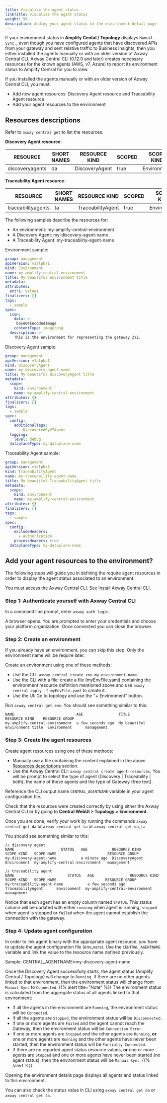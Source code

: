 ```yaml
---
title: Visualize the agent status
linkTitle: Visualize the agent status
weight: 50
description: Adding your agent status to the environment detail page
---
```


If your environment status in **Amplify Cental / Topology** displays `Manual Sync.`, even though you have configured agents that have discovered APIs from your gateway and sent relative traffic to Business Insights, then you either installed the agents manually or with an older version of Axway Central CLI. Axway Central CLI (0.12.0 and later) creates necessary resources for the known agents (AWS, v7, Azure) to report its environment status to Amplify Central for you to view.

If you installed the agents manually or with an older version of Axway Central CLI, you must:

* Add new agent resources: Discovery Agent resource and Traceability Agent resource
* Add your agent resources to the environment  

## Resources descriptions

Refer to `axway central get` to list the resources.

**Discovery Agent resource**:

| RESOURCE                  | SHORT NAMES  | RESOURCE KIND                   | SCOPED  | SCOPE KIND    | RESOURCE GROUP  |
|---------------------------|--------------|---------------------------------|---------|---------------|-----------------|
| discoveryagents           | da           | DiscoveryAgent                  | true    | Environment   | management

**Traceability Agent resource**:

| RESOURCE                  | SHORT NAMES  | RESOURCE KIND                   | SCOPED  | SCOPE KIND    | RESOURCE GROUP  |
|---------------------------|--------------|---------------------------------|---------|---------------|-----------------|
| traceabilityagents        | ta           | TraceabilityAgent               | true    | Environment   | management

The following samples describe the resources for:

* An environment: my-amplify-central-environment
* A Discovery Agent: my-discovery-agent-name
* A Traceability Agent: my-traceability-agent-name

Environment sample:

```yaml
group: management
apiVersion: v1alpha1
kind: Environment
name: my-amplify-central-environment
title: My beautiful environment title
metadata:
attributes:
  attr1: value1
finalizers: []
tags:
  - sample
spec:
  icon:
    data: >-
     base64EncodedImage
    contentType: image/png
  description: >-
    This is the environment for representing the gateway ZYZ.
```

Discovery Agent sample:

```yaml
group: management
apiVersion: v1alpha1
kind: DiscoveryAgent
name: my-discovery-agent-name
title: My beautiful DiscoveryAgent title
metadata:
  scope:
    kind: Environment
    name: my-amplify-central-environment
attributes: {}
finalizers: []
tags:
  - sample
spec:
  config:
    additionalTags:
      - DiscoveredByV7Agent
  logging:
    level: debug
  dataplaneType: my-dataplane-name
```

Traceability Agent sample:

```yaml
group: management
apiVersion: v1alpha1
kind: TraceabilityAgent
name: my-traceability-agent-name
title: My beautiful TraceabilityAgent title
metadata:
  scope:
    kind: Environment
    name: my-amplify-central-environment
attributes: {}
finalizers: []
tags:
  - sample
spec:
  config:
    excludeHeaders:
      - Authorization
    processHeaders: true
  dataplaneType: my-dataplane-name
```

## Add your agent resources to the environment?

The following steps will guide you in defining the require agent resources in order to display the agent status associated to an environment.

You must access the Axway Central CLI. See [Install Axway Central CLI](/docs/integrate_with_central/cli_central/cli_install).

### Step 1: Authenticate yourself with Axway Central CLI

In a command line prompt, enter `axway auth login`.

A browser opens. You are prompted to enter your credentials and choose your platform organization. Once connected you can close the browser.

### Step 2: Create an environment

If you already have an environment, you can skip this step. Only the environment name will be require later.

Create an environment using one of these methods:

* Use the CLI: `axway central create env my-environment-name`.
* Use the CLI with a file: create a file (myEnvFile.yaml) containing the environment resource definition mentioned above and use `axway central apply -f myEnvFile.yaml` to create it.
* Use the UI: Go to topology and use the "+ Environment" button.

Run `axway central get env`. You should see something similar to this:

```shell
NAME                            AGE                TITLE                           RESOURCE KIND    RESOURCE GROUP
my-amplify-central-environment  a few seconds ago  My beautiful environment title  Environment      management
```

### Step 3: Create the agent resources

Create agent resources using one of these methods:

* Manually use a file containing the content explained in the above [Resources descriptions](#resources-descriptions) section.
* Use the Axway Central CLI: `axway central create agent-resources`. You will be prompt to select the type of agent (Discovery | Traceability | both), the name of these agents and the type of Gateway (free text).

Reference the CLI output name `CENTRAL_AGENTNAME` variable in your agent configuration file.

Check that the resources were created correctly by using either the Axway Central CLI or by going to **Central WebUI > Topology > Environment**.

Once you are done, verify your work by running the commands `axway central get da` or `axway central get ta` or `axway central get da,ta`

You should see something similar to this:

```shell
// discovery agent
NAME                     STATUS   AGE           RESOURCE KIND       SCOPE KIND   SCOPE NAME                       RESOURCE GROUP
my-discovery-agent-name           a minute ago  DiscoveryAgent      Environment  my-amplify-central-environment   management

// traceability agent
NAME                        STATUS   AGE                RESOURCE KIND          SCOPE KIND   SCOPE NAME                      RESOURCE GROUP
my-traceability-agent-name           a few seconds ago  TraceabilityAgent      Environment  my-amplify-central-environment  management
```

Notice that each agent has an empty column named `STATUS`. This status column will be updated with either `running` when agent is running, `stopped` when agent is stopped or `failed` when the agent cannot establish the connection with the gateway.

### Step 4: Update agent configuration

In order to link agent binary with the appropriate agent resource, you have to update the agent configuration file (env_vars). Use the `CENTRAL_AGENTNAME` variable and link the value to the resource name defined previously.

Sample: CENTRAL_AGENTNAME=my-discovery-agent-name

Once the Discovery Agent successfully starts, the agent status (Amplify Central / Topology) will change to `Running`. If there are no other agents linked to that environment, then the environment status will change from `Manual Sync` to `Connected`.
{{% alert title="Note" %}}
The environment status is calculated from the aggregate status of all agents linked to that environment:

* If all the agents in the environment are `Running`, the environment status will be `Connected`.
* If all the agents are `Stopped`, the environment status will be `Disconnected`.
* If one or more agents are `Failed` and the agent cannot reach the Gateway, then the environment status will be `Connection Error`.
* If one or more agents are `Stopped` and the other agents are `Running`, **or** one or more agents are `Running` and the other agents have never been started, then the environment status will be `Partially Connected`.
* If there are no reported agent status resource values, **or** one or more agents are `Stopped` and one or more agents have never been started (no agent status), then the environment status will be `Manual Sync`.
{{% /alert %}}

Opening the environment details page displays all agents and status linked to this environment.

You can also check the status value in CLI using `axway central get da` or `axway central get ta`.
